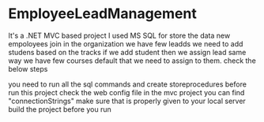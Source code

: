 # EmployeeLeadManagement
It's a .NET MVC based project I used MS SQL for store the data
new empoloyees join in the organization we have few leadds we need to add studens based on the tracks if we add student then we assign lead same way we have few courses default that we need to assign to them. check the below steps

you need to run all the sql commands and create storeprocedures before run this project
check the web config file in the mvc project you can find "connectionStrings" make sure that is properly given to your local server
build the project before you run
